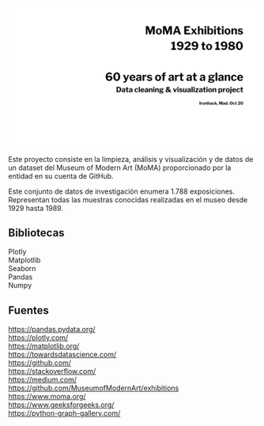 

![datavisualizationproject](images/portada.png)





Este proyecto consiste en la limpieza, análisis y visualización y de datos de un dataset del Museum of Modern Art (MoMA) proporcionado por la entidad en su cuenta de GitHub.

Este conjunto de datos de investigación enumera 1.788 exposiciones. Representan todas las muestras conocidas realizadas en el museo desde 1929 hasta 1989.

## Bibliotecas 

Plotly  
Matplotlib  
Seaborn  
Pandas  
Numpy 

## Fuentes 

https://pandas.pydata.org/  
https://plotly.com/  
https://matplotlib.org/  
https://towardsdatascience.com/  
https://github.com/  
https://stackoverflow.com/  
https://medium.com/  
https://github.com/MuseumofModernArt/exhibitions  
https://www.moma.org/  
https://www.geeksforgeeks.org/  
https://python-graph-gallery.com/
